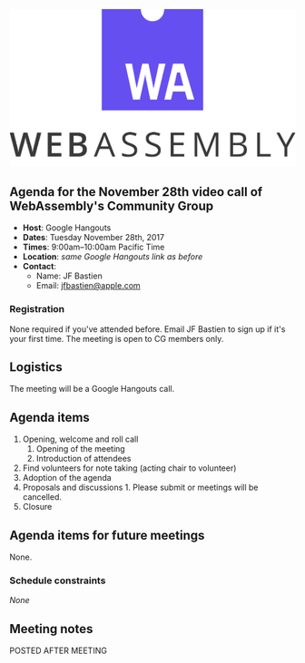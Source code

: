 ![WebAssembly logo](/images/WebAssembly.png)

## Agenda for the November 28th video call of WebAssembly's Community Group

- **Host**: Google Hangouts
- **Dates**: Tuesday November 28th, 2017
- **Times**: 9:00am–10:00am Pacific Time
- **Location**: *same Google Hangouts link as before*
- **Contact**:
    - Name: JF Bastien
    - Email: jfbastien@apple.com

### Registration

None required if you've attended before. Email JF Bastien to sign up if it's
your first time. The meeting is open to CG members only.

## Logistics

The meeting will be a Google Hangouts call.

## Agenda items

1. Opening, welcome and roll call
    1. Opening of the meeting
    1. Introduction of attendees
1. Find volunteers for note taking (acting chair to volunteer)
1. Adoption of the agenda
1. Proposals and discussions
        1. Please submit or meetings will be cancelled.
1. Closure

## Agenda items for future meetings

None.

### Schedule constraints

*None*

## Meeting notes

POSTED AFTER MEETING
